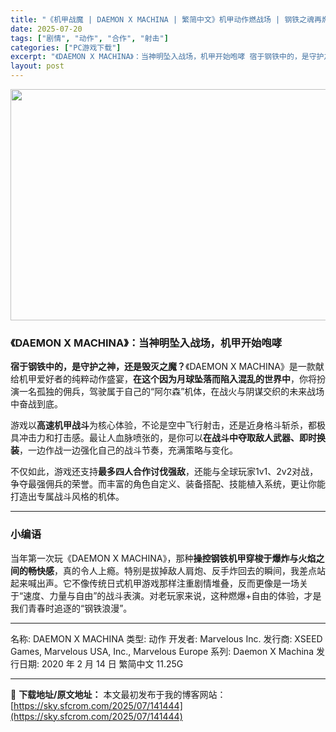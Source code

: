 ```yaml
---
title: "《机甲战魔 | DAEMON X MACHINA | 繁简中文》机甲动作燃战场 | 钢铁之魂再燃！"
date: 2025-07-20
tags: ["剧情", "动作", "合作", "射击"]
categories: ["PC游戏下载"]
excerpt: "《DAEMON X MACHINA》：当神明坠入战场，机甲开始咆哮 宿于钢铁中的，是守护之神，还是毁灭之魔？《DAEMON X MACHINA》是一款献给机甲爱好者的纯粹动作盛宴，在这个因为月球坠落而陷入混乱的世界中，你将扮演一名孤独的佣兵，驾驶属于自己的“阿尔森”机体，在战火与阴谋交织的未来战场中&hellip;"
layout: post
---
```


<img class="aligncenter size-full wp-image-141445" src="https://sky.sfcrom.com/wp-content/uploads/2025/07/202507200900103.webp" alt="" width="660" height="370" />
<h3>《DAEMON X MACHINA》：当神明坠入战场，机甲开始咆哮</h3>
<strong>宿于钢铁中的，是守护之神，还是毁灭之魔？</strong>《DAEMON X MACHINA》是一款献给机甲爱好者的纯粹动作盛宴，<strong>在这个因为月球坠落而陷入混乱的世界中</strong>，你将扮演一名孤独的佣兵，驾驶属于自己的“阿尔森”机体，在战火与阴谋交织的未来战场中奋战到底。

游戏以<strong>高速机甲战斗</strong>为核心体验，不论是空中飞行射击，还是近身格斗斩杀，都极具冲击力和打击感。最让人血脉喷张的，是你可以<strong>在战斗中夺取敌人武器、即时换装</strong>，一边作战一边强化自己的战斗节奏，充满策略与变化。

不仅如此，游戏还支持<strong>最多四人合作讨伐强敌</strong>，还能与全球玩家1v1、2v2对战，争夺最强佣兵的荣誉。而丰富的角色自定义、装备搭配、技能植入系统，更让你能打造出专属战斗风格的机体。

<hr />

<h3>小编语</h3>
当年第一次玩《DAEMON X MACHINA》，那种<strong>操控钢铁机甲穿梭于爆炸与火焰之间的畅快感</strong>，真的令人上瘾。特别是拔掉敌人肩炮、反手炸回去的瞬间，我差点站起来喊出声。它不像传统日式机甲游戏那样注重剧情堆叠，反而更像是一场关于“速度、力量与自由”的战斗表演。对老玩家来说，这种燃爆+自由的体验，才是我们青春时追逐的“钢铁浪漫”。

<hr />

名称: DAEMON X MACHINA
类型: 动作
开发者: Marvelous Inc.
发行商: XSEED Games, Marvelous USA, Inc., Marvelous Europe
系列: Daemon X Machina
发行日期: 2020 年 2 月 14 日
繁简中文
11.25G

---
📖 **下载地址/原文地址：** 本文最初发布于我的博客网站：[https://sky.sfcrom.com/2025/07/141444](https://sky.sfcrom.com/2025/07/141444)
